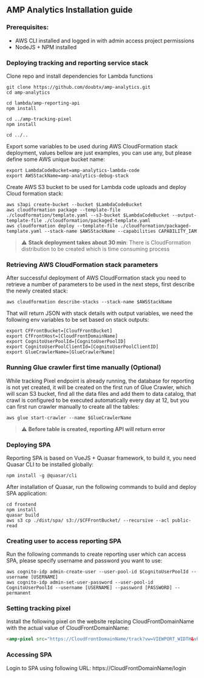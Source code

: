 
## AMP Analytics Installation guide

### Prerequisites:
* AWS CLI installed and logged in with admin access project permissions
* NodeJS + NPM installed

### Deploying tracking and reporting service stack
Clone repo and install dependencies for Lambda functions
```shell
git clone https://github.com/doubtx/amp-analytics.git
cd amp-analytics

cd lambda/amp-reporting-api
npm install

cd ../amp-tracking-pixel
npm install

cd ../..
```

Export some variables to be used during AWS CloudFormation stack deployment, values bellow are just examples, you can use any, but please define some AWS unique bucket name:
```shell
export LambdaCodeBucket=amp-analytics-lambda-code
export AWSStackName=amp-analytics-debug-stack
```

Create AWS S3 bucket to be used for Lambda code uploads and deploy Cloud formation stack:
```shell
aws s3api create-bucket --bucket $LambdaCodeBucket
aws cloudformation package --template-file ./cloudformation/template.yaml --s3-bucket $LambdaCodeBucket --output-template-file ./cloudformation/packaged-template.yaml
aws cloudformation deploy --template-file ./cloudformation/packaged-template.yaml --stack-name $AWSStackName --capabilities CAPABILITY_IAM
```
> :warning: **Stack deployment takes about 30 min**: There is CloudFormation distribution to be created which is time consuming process

### Retrieving AWS CloudFormation stack parameters
After successful deployment of AWS CloudFormation stack you need to retrieve a number of parameters to be used in the next steps, first describe the newly created stack:
```shell
aws cloudformation describe-stacks --stack-name $AWSStackName
```

That will return JSON with stack details with output variables, we need the following env variables to be set based on stack outputs:
```shell
export CFFrontBucket=[CloufFrontBucket]
export CfFrontHost=[CloudFrontDomainName]
export CognitoUserPoolId=[CognitoUserPoolID]
export CognitoUserPoolClientId=[CognitoUserPoolClientID]
export GlueCrawlerName=[GlueCrawlerName]
```

### Running Glue crawler first time manually (Optional)
While tracking Pixel endpoint is already running, the database for reporting is not yet created, it will be created on the first run of Glue Crawler, which will scan S3 bucket, find all the data files and add them to data catalog, that crawl is configured to be executed automatically every day at 12, but you can first run crawler manually to create all the tables:
```shell
aws glue start-crawler --name $GlueCrawlerName
```
> :warning: **Before table is created, reporting API will return error**


### Deploying SPA
Reporting SPA is based on VueJS + Quasar framework, to build it, you need Quasar CLI to be installed globally:
```shell
npm install -g @quasar/cli
```

After installation of Quasar, run the following commands to build and deploy SPA application:
```shell
cd frontend
npm install
quasar build
aws s3 cp ./dist/spa/ s3://$CFFrontBucket/ --recursive --acl public-read
```

### Creating user to access reporting SPA
Run the following commands to create reporting user which can access SPA, please specify username and password you want to use:
```shell
aws cognito-idp admin-create-user --user-pool-id $CognitoUserPoolId --username [USERNAME]
aws cognito-idp admin-set-user-password --user-pool-id CognitoUserPoolId --username [USERNAME] --password [PASSWORD] --permanent
```

### Setting tracking pixel
Install the following pixel on the website replacing CloudFrontDomainName with the actual value of CloudFrontDomainName:
```html
<amp-pixel src="https://CloudFrontDomainName/track?vw=VIEWPORT_WIDTH&vh=VIEWPORT_HEIGHT&sw=SCREEN_WIDTH&ua=USER_AGENT&sh=SCREEN_HEIGHT&title=TITLE&referrer=DOCUMENT_REFERRER&domain=SOURCE_HOSTNAME&page=CANONICAL_PATH&ext_ref=EXTERNAL_REFERRER" layout=nodisplay>
```

### Accessing SPA
Login to SPA using following URL:
https://CloudFrontDomainName/login
